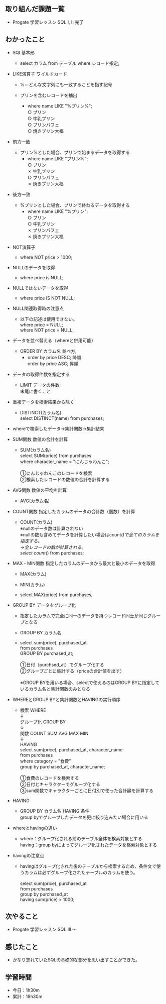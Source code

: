 ## 取り組んだ課題一覧
- Progate 学習レッスン SQL I, II 完了
## わかったこと
- SQL基本形
    - select カラム from テーブル where レコード指定;

- LIKE演算子 ワイルドカード
    - %＝どんな文字列にも一致することを指す記号

    - プリンを含むレコードを抽出
        - where name LIKE "%プリン%"; <br>
○ プリン<br> 
○ 牛乳プリン<br> 
○ プリンパフェ<br> 
○ 焼きプリン大福

- 前方一致
    - プリン%とした場合、プリンで始まるデータを取得する
        - where name LIKE "プリン%";<br> 
○ プリン<br> 
✗ 牛乳プリン<br> 
○ プリンパフェ<br> 
✗ 焼きプリン大福

- 後方一致
    - %プリンとした場合、プリンで終わるデータを取得する
        - where name LIKE "%プリン";<br> 
○ プリン<br> 
○ 牛乳プリン<br> 
✗ プリンパフェ<br> 
✗ 焼きプリン大福

- NOT演算子
    - where NOT price > 1000;

- NULLのデータを取得
    - where price is NULL;

- NULLではないデータを取得
    - where price IS NOT NULL;

- NULL関連取得時の注意点
    - 以下の記述は使用できない。<br> 
where price = NULL;<br> 
where NOT price = NULL;

- データを並べ替える（whereと併用可能）
    - ORDER BY カラム名 並べ方;
        - order by price DESC; 降順<br> 
order by price ASC; 昇順

- データの取得件数を指定する
    - LIMIT データの件数;<br> 
末尾に書くこと

- 重複データを検索結果から除く
    - DISTINCT(カラム名)<br> 
select DISTINCT(name) from purchases;

- whereで検索したデータ→集計関数→集計結果

- SUM関数 数値の合計を計算
    - SUM(カラム名)<br> 
select SUM(price) from purchases<br> 
where character_name = "にんじゃわんこ";<br>  
①にんじゃわんこのレコードを検索<br> 
②検索したレコードの数値の合計を計算する

- AVG関数 数値の平均を計算
    - AVG(カラム名)

- COUNT関数 指定したカラムのデータの合計数（個数）を計算
    - COUNT(カラム)<br> 
※nullのデータ数は計算されない<br> 
※nullの数も含めてデータを計算したい場合はcount(*)で全てのカラムを指定する。<br> 
→全レコードの数が計算される。<br> 
select count(*) from purchases;

-  MAX・MIN関数 指定したカラムのデータから最大と最小のデータを取得
    - MAX(カラム)
    - MIN(カラム)

    - select MAX(price) from purchases;

- GROUP BY データをグループ化
    - 指定したカラムで完全に同一のデータを持つレコード同士が同じグループとなる
    - GROUP BY カラム名

    - select sum(price), purchased_at<br> 
from purchases<br> 
GROUP BY purchased_at;<br>  
①日付（purchsed_at）でグループ化する<br> 
②グループごとに集計する（priceの合計値を出す）<br>  
※GROUP BYを用いる場合、selectで使えるのはGROUP BYに指定しているカラム名と集計関数のみとなる

- WHEREとGROUP BYと集計関数とHAVINGの実行順序
    - 検索 WHERE<br> 
↓<br> 
グループ化 GROUP BY<br> 
↓<br> 
関数 COUNT SUM AVG MAX MIN<br> 
↓<br> 
HAVING<br> 
select sum(price), purchased_at, character_name<br> 
from purchases<br> 
where category = "食費"<br> 
group by purchased_at, character_name;<br>  
①食費のレコードを検索する<br>
②日付とキャラクターでグループ化する<br> 
③sum関数でキャラクターごとに日付別で使った合計額を計算する

- HAVING
    - GROUP BY カラム名 HAVING 条件<br> 
group byでグループしたデータを更に絞り込みたい場合に用いる

- whereとhavingの違い
    - where：グループ化される前のテーブル全体を検索対象とする<br> 
having：group byによってグループ化されたデータを検索対象とする

- havingの注意点
    - havingはグループ化された後のテーブルから検索するため、条件文で使うカラムは必ずグループ化されたテーブルのカラムを使う。<br>  
select sum(price), purchased_at<br> 
from purchases<br> 
group by purchased_at<br> 
having sum(price) > 1000;
## 次やること
- Progate 学習レッスン SQL III 〜
## 感じたこと
- かなり忘れていたSQLの基礎的な部分を思い出すことができた。
## 学習時間
- 今日：1h30m
- 累計：19h30m
